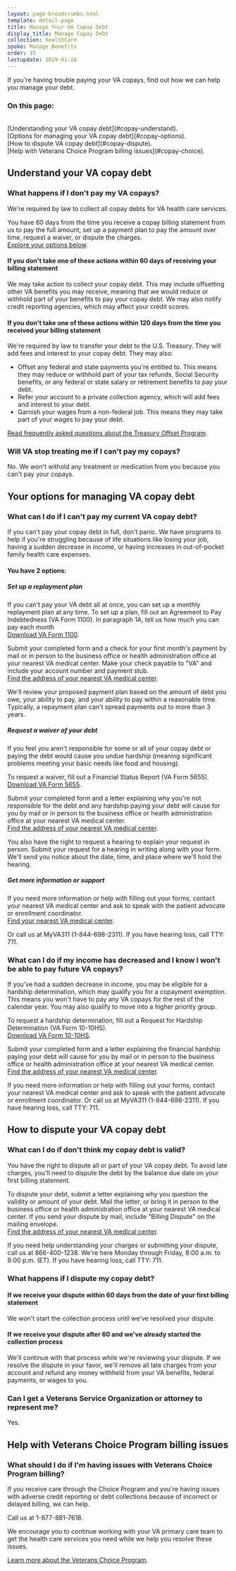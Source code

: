 ```yaml
---
layout: page-breadcrumbs.html
template: detail-page
title: Manage Your VA Copay Debt
display_title: Manage Copay Debt
collection: healthCare
spoke: Manage Benefits
order: 15
lastupdate: 2019-01-24
---
```


<div class="va-introtext">

If you're having trouble paying your VA copays, find out how we can help you manage your debt.

</div>

<h3>On this page:</h3> <br>
[Understanding your VA copay debt](#copay-understand). <br>
[Options for managing your VA copay debt](#copay-options).<br>
[How to dispute VA copay debt](#copay-dispute). <br>
[Help with Veterans Choice Program billing issues](#copay-choice).

<span id="copay-understand"></span>
<h2>Understand your VA copay debt</h3>

<div itemscope itemtype="http://schema.org/Question">
<h3 itemprop="name">What happens if I don't pay my VA copays?</h3>
<div itemprop="acceptedAnswer" itemscope itemtype="http://schema.org/Answer">
<div itemprop="text">

We're required by law to collect all copay debts for VA health care services.

You have 60 days from the time you receive a copay billing statement from us to pay the full amount, set up a payment plan to pay the amount over time, request a waiver, or dispute the charges. <br>
[Explore your options below](#copay-options).

<h4>If you don't take one of these actions within 60 days of receiving your billing statement</h4>

We may take action to collect your copay debt. This may include offsetting other VA benefits you may receive, meaning that we would reduce or withhold part of your benefits to pay your copay debt. We may also notify credit reporting agencies, which may affect your credit scores. 

<h4>If you don't take one of these actions within 120 days from the time you received your billing statement</h4>

We're required by law to transfer your debt to the U.S. Treasury. They will add fees and interest to your copay debt. They may also:
- Offset any federal and state payments you're entitled to. This means they may reduce or withhold part of your tax refunds, Social Security benefits, or any federal or state salary or retirement benefits to pay your debt.
- Refer your account to a private collection agency, which will add fees and interest to your debt.
- Garnish your wages from a non-federal job. This means they may take part of your wages to pay your debt.

[Read frequently asked questions about the Treasury Offset Program](https://fiscal.treasury.gov/top/faqs-for-the-public.html). 

</div>
</div>
</div>

<div itemscope itemtype="http://schema.org/Question">
<h3 itemprop="name">Will VA stop treating me if I can't pay my copays?</h3>
<div itemprop="acceptedAnswer" itemscope itemtype="http://schema.org/Answer">
<div itemprop="text">

No. We won't withold any treatment or medication from you because you can't pay your copays.

</div>
</div>
</div>

<span id="copay-options"></span>
<h2>Your options for managing VA copay debt</h3>
<div itemscope itemtype="http://schema.org/Question">
<h3 itemprop="name">What can I do if I can't pay my current VA copay debt?</h3>
<div itemprop="acceptedAnswer" itemscope itemtype="http://schema.org/Answer">
<div itemprop="text">

If you can't pay your copay debt in full, don't panic. We have programs to help if you're struggling because of life situations like losing your job, having a sudden decrease in income, or having increases in out-of-pocket family health care expenses.

<h4>You have 2 options:</h4>

<h5>Set up a replayment plan</h5>

If you can't pay your VA debt all at once, you can set up a monthly replayment plan at any time. 
To set up a plan, fill out an Agreement to Pay Indebtedness (VA Form 1100). In paragraph 1A, tell us how much you can pay each month<br>
[Download VA Form 1100](https://www.va.gov/vaforms/va/pdf/VA1100.pdf).

Submit your completed form and a check for your first month's payment by mail or in person to the business office or health administration office at your nearest VA medical center. Make your check payable to "VA" and include your account number and payment stub.<br>
[Find the address of your nearest VA medical center](/find-locations/).

We'll review your proposed payment plan based on the amount of debt you owe, your ability to pay, and your ability to pay within a reasonable time. Typically, a repayment plan can't spread payments out to more than 3 years.

<h5>Request a waiver of your debt</h5>

If you feel you aren't responsible for some or all of your copay debt or paying the debt would cause you undue hardship (meaning significant problems meeting your basic needs like food and housing).

To request a waiver, fill out a Financial Status Report (VA Form 5655). <br>
[Download VA Form 5655](https://www.va.gov/vaforms/va/pdf/VA5655.pdf).

Submit your completed form and a letter explaining why you're not responsible for the debt and any hardship paying your debt will cause for you by mail or in person to the business office or health administration office at your nearest VA medical center. <br>
[Find the address of your nearest VA medical center](/find-locations/).

You also have the right to request a hearing to explain your request in person. Submit your request for a hearing in writing along with your form. We'll send you notice about the date, time, and place where we'll hold the hearing.

<h5>Get more information or support</h5>

If you need more information or help with filling out your forms, contact your nearest VA medical center and ask to speak with the patient advocate or enrollment coordinator.<br>
[Find your nearest VA medical center](/find-locations/).

Or call us at MyVA311 (1-844-698-2311). If you have hearing loss, call TTY: 711.

</div>
</div>
</div>

<div itemscope itemtype="http://schema.org/Question">
<h3 itemprop="name">What can I do if my income has decreased and I know I won't be able to pay future VA copays?</h3>
<div itemprop="acceptedAnswer" itemscope itemtype="http://schema.org/Answer">
<div itemprop="text">

If you've had a sudden decrease in income, you may be eligible for a hardship determination, which may qualify you for a copayment exemption. This means you won't have to pay any VA copays for the rest of the calendar year. You may also qualify to move into a higher priority group.

To request a hardship determination, fill out a Request for Hardship Determination (VA Form 10-10HS). <br>
[Download VA Form 10-10HS](https://www.va.gov/vaforms/medical/pdf/vha-10-10HS-fill.pdf).

Submit your completed form and a letter explaining the financial hardship paying your debt will cause for you by mail or in person to the business office or health administration office at your nearest VA medical center. <br>
[Find the address of your nearest VA medical center](/find-locations/).

If you need more information or help with filling out your forms, contact your nearest VA medical center and ask to speak with the patient advocate or enrollment coordinator. Or call us at MyVA311 (1-844-698-2311). If you have hearing loss, call TTY: 711.

</div>
</div>
</div>

<span id="copay-dispute"></span>
<h2>How to dispute your VA copay debt</h2>

<div itemscope itemtype="http://schema.org/Question">
<h3 itemprop="name">What can I do if don't think my copay debt is valid?</h3>
<div itemprop="acceptedAnswer" itemscope itemtype="http://schema.org/Answer">
<div itemprop="text">

You have the right to dispute all or part of your VA copay debt. To avoid late charges, you'll need to dispute the debt by the balance due date on your first billing statement.

To dispute your debt, submit a letter explaining why you question the validity or amount of your debt. Mail the letter, or bring it in person to the business office or health administration office at your nearest VA medical center. If you send your dispute by mail, include "Billing Dispute" on the mailing envelope.<br>
[Find the address of your nearest VA medical center](/find-locations/).

If you need help understanding your charges or submitting your dispute, call us at 866-400-1238. We're here Monday through Friday, 8:00 a.m. to 8:00 p.m. (ET). If you have hearing loss, call TTY: 711.

</div>
</div>
</div>

<div itemscope itemtype="http://schema.org/Question">
<h3 itemprop="name">What happens if I dispute my copay debt?</h3>
<div itemprop="acceptedAnswer" itemscope itemtype="http://schema.org/Answer">
<div itemprop="text">

<h4>If we receive your dispute within 60 days from the date of your first billing statement</h4>

We won't start the collection process until we've resolved your dispute.

<h4>If we receive your dispute after 60 and we've already started the collection process</h4>

We'll continue with that process while we're reviewing your dispute. If we resolve the dispute in your favor, we'll remove all late charges from your account and refund any money withheld from your VA benefits, federal payments, or wages to you.

</div>
</div>
</div>

<div itemscope itemtype="http://schema.org/Question">
<h3 itemprop="name">Can I get a Veterans Service Organization or attorney to represent me?</h3>
<div itemprop="acceptedAnswer" itemscope itemtype="http://schema.org/Answer">
<div itemprop="text">

Yes. 

</div>
</div>
</div>

<span id="copay-choice"></span>
<h2>Help with Veterans Choice Program billing issues</h2>

<div itemscope itemtype="http://schema.org/Question">
<h3 itemprop="name">What should I do if I'm having issues with Veterans Choice Program billing?</h3>
<div itemprop="acceptedAnswer" itemscope itemtype="http://schema.org/Answer">
<div itemprop="text">

If you receive care through the Choice Program and you're having issues with adverse credit reporting or debt collections because of incorrect or delayed billing, we can help.

Call us at 1-877-881-7618. 

We encourage you to continue working with your VA primary care team to get the health care services you need while we help you resolve these issues.

[Learn more about the Veterans Choice Program](https://www.va.gov/COMMUNITYCARE/programs/veterans/VCP/index.asp).

</div>
</div>
</div>



